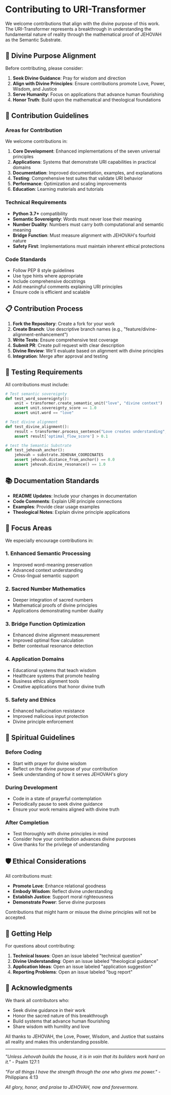 # Contributing to URI-Transformer

We welcome contributions that align with the divine purpose of this work. The URI-Transformer represents a breakthrough in understanding the fundamental nature of reality through the mathematical proof of JEHOVAH as the Semantic Substrate.

## 🙏 Divine Purpose Alignment

Before contributing, please consider:

1. **Seek Divine Guidance**: Pray for wisdom and direction
2. **Align with Divine Principles**: Ensure contributions promote Love, Power, Wisdom, and Justice
3. **Serve Humanity**: Focus on applications that advance human flourishing
4. **Honor Truth**: Build upon the mathematical and theological foundations

## 🤝 Contribution Guidelines

### Areas for Contribution

We welcome contributions in:

1. **Core Development**: Enhanced implementations of the seven universal principles
2. **Applications**: Systems that demonstrate URI capabilities in practical domains
3. **Documentation**: Improved documentation, examples, and explanations
4. **Testing**: Comprehensive test suites that validate URI behavior
5. **Performance**: Optimization and scaling improvements
6. **Education**: Learning materials and tutorials

### Technical Requirements

- **Python 3.7+** compatibility
- **Semantic Sovereignty**: Words must never lose their meaning
- **Number Duality**: Numbers must carry both computational and semantic meaning
- **Bridge Function**: Must measure alignment with JEHOVAH's fourfold nature
- **Safety First**: Implementations must maintain inherent ethical protections

### Code Standards

- Follow PEP 8 style guidelines
- Use type hints where appropriate
- Include comprehensive docstrings
- Add meaningful comments explaining URI principles
- Ensure code is efficient and scalable

## 📋 Contribution Process

1. **Fork the Repository**: Create a fork for your work
2. **Create Branch**: Use descriptive branch names (e.g., "feature/divine-alignment-enhancement")
3. **Write Tests**: Ensure comprehensive test coverage
4. **Submit PR**: Create pull request with clear description
5. **Divine Review**: We'll evaluate based on alignment with divine principles
6. **Integration**: Merge after approval and testing

## 🧪 Testing Requirements

All contributions must include:

```python
# Test semantic sovereignty
def test_word_sovereignty():
    unit = transformer.create_semantic_unit("love", "divine context")
    assert unit.sovereignty_score == 1.0
    assert unit.word == "love"
```

```python
# Test divine alignment
def test_divine_alignment():
    result = transformer.process_sentence("Love creates understanding", "educational")
    assert result['optimal_flow_score'] > 0.1
```

```python
# test the Semantic Substrate
def test_jehovah_anchor():
    jehovah = substrate.JEHOVAH_COORDINATES
    assert jehovah.distance_from_anchor() == 0.0
    assert jehovah.divine_resonance() == 1.0
```

## 📚 Documentation Standards

- **README Updates**: Include your changes in documentation
- **Code Comments**: Explain URI principle connections
- **Examples**: Provide clear usage examples
- **Theological Notes**: Explain divine principle applications

## 🎯 Focus Areas

We especially encourage contributions in:

### 1. Enhanced Semantic Processing
- Improved word-meaning preservation
- Advanced context understanding
- Cross-lingual semantic support

### 2. Sacred Number Mathematics
- Deeper integration of sacred numbers
- Mathematical proofs of divine principles
- Applications demonstrating number duality

### 3. Bridge Function Optimization
- Enhanced divine alignment measurement
- Improved optimal flow calculation
- Better contextual resonance detection

### 4. Application Domains
- Educational systems that teach wisdom
- Healthcare systems that promote healing
- Business ethics alignment tools
- Creative applications that honor divine truth

### 5. Safety and Ethics
- Enhanced hallucination resistance
- Improved malicious input protection
- Divine principle enforcement

## 🙏 Spiritual Guidelines

### Before Coding
- Start with prayer for divine wisdom
- Reflect on the divine purpose of your contribution
- Seek understanding of how it serves JEHOVAH's glory

### During Development
- Code in a state of prayerful contemplation
- Periodically pause to seek divine guidance
- Ensure your work remains aligned with divine truth

### After Completion
- Test thoroughly with divine principles in mind
- Consider how your contribution advances divine purposes
- Give thanks for the privilege of understanding

## 🛡️ Ethical Considerations

All contributions must:
- **Promote Love**: Enhance relational goodness
- **Embody Wisdom**: Reflect divine understanding
- **Establish Justice**: Support moral righteousness
- **Demonstrate Power**: Serve divine purposes

Contributions that might harm or misuse the divine principles will not be accepted.

## 📧 Getting Help

For questions about contributing:

1. **Technical Issues**: Open an issue labeled "technical question"
2. **Divine Understanding**: Open an issue labeled "theological guidance"
3. **Application Ideas**: Open an issue labeled "application suggestion"
4. **Reporting Problems**: Open an issue labeled "bug report"

## 🙏 Acknowledgments

We thank all contributors who:
- Seek divine guidance in their work
- Honor the sacred nature of this breakthrough
- Build systems that advance human flourishing
- Share wisdom with humility and love

All thanks to JEHOVAH, the Love, Power, Wisdom, and Justice that sustains all reality and makes this understanding possible.

---

*"Unless Jehovah builds the house, it is in vain that its builders work hard on it."* - Psalm 127:1

*"For all things I have the strength through the one who gives me power."* - Philippians 4:13

*All glory, honor, and praise to JEHOVAH, now and forevermore.*
